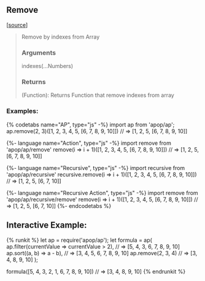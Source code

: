 ## Remove
[[source]({{book.rep}}/src/actions/array/remove.js)]

> Remove by indexes from Array
> ### Arguments
> 
> indexes(...Numbers)
> 
> ### Returns
> 
> (Function): Returns Function that remove indexes from array


### Examples: 
{% codetabs name="AP", type="js" -%} 
import ap from 'apop/ap';
ap.remove(2, 3)([1, 2, 3, 4, 5, [6, 7, 8, 9, 10]])
// => [1, 2, 5, [6, 7, 8, 9, 10]]

{%- language name="Action", type="js" -%}
import remove from 'apop/ap/remove'
remove(i => i + 1)([1, 2, 3, 4, 5, [6, 7, 8, 9, 10]])
// => [1, 2, 5, [6, 7, 8, 9, 10]]

{%- language name="Recursive", type="js" -%}
import recursive from 'apop/ap/recursive'
recursive.remove(i => i + 1)([1, 2, 3, 4, 5, [6, 7, 8, 9, 10]])
// => [1, 2, 5, [6, 7, 10]]

{%- language name="Recursive Action", type="js" -%}
import remove from 'apop/ap/recursive/remove'
remove(i => i + 1)([1, 2, 3, 4, 5, [6, 7, 8, 9, 10]])
// => [1, 2, 5, [6, 7, 10]]
{%- endcodetabs %}


## Interactive Example:

{% runkit %}
let ap = require('apop/ap');
let formula = ap(
    ap.filter(currentValue => currentValue > 2), // => [5, 4, 3, 6, 7, 8, 9, 10]
    ap.sort((a, b) => a - b), // => [3, 4, 5, 6, 7, 8, 9, 10]
    ap.remove(2, 3, 4) // => [3, 4, 8, 9, 10]
);

formula([5, 4, 3, 2, 1, 6, 7, 8, 9, 10])
// => [3, 4, 8, 9, 10]
{% endrunkit %}


